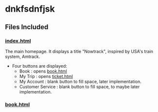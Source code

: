 # dnkfsdnfjsk

## Files Included
### [index.html](index.html)
The main homepage. It displays a title "Nowtrack", inspired by USA's train system, Amtrack.
  - Four buttons are displayed:
    - Book : opens [book.html](book.html)
    - My Trip : opens [ticket.html](ticket.html)
    - My Account : blank button to fill space, later implementation.
    - Customer Service : blank button to fill space, to maybe later implementation.

### [book.html](book.html)
